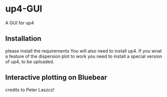 # up4-GUI
A GUI for up4

## Installation
please install the requirements 
You will also need to install up4. If you wnat a feature of the dispersion plot to work you need to 
install a special version of up4, to be uploaded.

## Interactive plotting on Bluebear
credits to Peter Laszcz!
